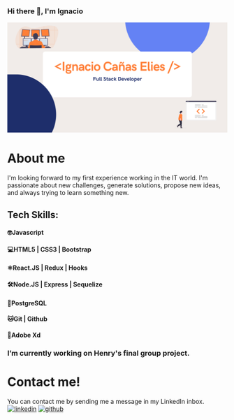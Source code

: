 ### Hi there 👋, I'm Ignacio
![](https://github.com/IgnaC02/IgnaC02/blob/main/Banner%20Github.png?raw=true)

# About me
I'm looking forward to my first experience working in the IT world.
I'm passionate about new challenges, generate solutions, propose new ideas, and always trying to learn something new.

## Tech Skills: 
#### 🤓Javascript 
#### 💻HTML5 | CSS3 | Bootstrap 
#### ⚛️React.JS | Redux | Hooks 
#### 🛠Node.JS | Express | Sequelize 
#### 📶PostgreSQL 
#### 🐱Git | Github 
#### 📝Adobe Xd

### I’m currently working on Henry's final group project. 

# Contact me!
You can contact me by sending me a message in my LinkedIn inbox.
[<img src='https://user-images.githubusercontent.com/63696926/134504614-b8a2864f-4b83-4728-8880-5f6545037eff.png' alt='linkedin' height='40'>](https://www.linkedin.com/in/ignacio-cañas-elies-dev/)  [<img src='https://user-images.githubusercontent.com/63696926/134504937-351d5fde-72e9-4b67-a01e-e5ecf8d69aef.png' alt='github' height='40'>](https://github.com/IgnaC02)  





